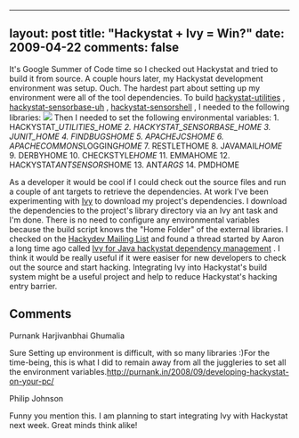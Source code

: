 
---
layout: post
title: "Hackystat + Ivy = Win?"
date: 2009-04-22
comments: false
---



It's Google Summer of Code time so I checked out Hackystat and tried to build it from source. A couple hours later, my Hackystat development environment was setup. Ouch.
The hardest part about setting up my environment were all of the tool dependencies. To build 
[hackystat-utilities][1] , [hackystat-sensorbase-uh][2] , [hackystat-sensorshell][3] , I needed to the following libraries:
![][4]  Then I needed to set the following environmental variables: 1. HACKYSTAT_*UTILITIES_*HOME 2. HACKYSTAT_*SENSORBASE_*HOME 3. JUNIT_*HOME* 4. FINDBUGSHOME 5. APACHE*JCS*HOME 6. APACHE*COMMONS*LOGGING*HOME* 7. RESTLETHOME 8. JAVAMAIL*HOME* 9. DERBYHOME 10. CHECKSTYLE*HOME* 11. EMMAHOME 12. HACKYSTAT*ANTSENSORS*HOME 13. ANT*ARGS* 14. PMDHOME

As a developer it would be cool if I could check out the source files and run a couple of ant targets to retrieve the dependencies.
At work I've been experimenting with [Ivy][5]  to download my project's dependencies. I download the dependencies to the project's library directory via an Ivy ant task and I'm done. There is no need to configure any environmental variables because the build script knows the "Home Folder" of the external libraries.
I checked on the [Hackydev Mailing List][6]  and found a thread started by Aaron a long time ago called [Ivy for Java hackystat dependency management][7] .
I think it would be really useful if it were easiser for new developers to check out the source and start hacking. Integrating Ivy into Hackystat's build system might be a useful project and help to reduce Hackystat's hacking entry barrier.


## Comments ##




Purnank Harjivanbhai Ghumalia

Sure Setting up environment is difficult, with so many libraries :)For the time-being, this is what I did to remain away from all the juggleries to set all the environment variables.http://purnank.in/2008/09/developing-hackystat-on-your-pc/


Philip Johnson

Funny you mention this. I am planning to start integrating Ivy with Hackystat next week. Great minds think alike!




  [1]: http://code.google.com/p/hackystat-utilities/
  [2]: http://code.google.com/p/hackystat-sensorbase-uh/
  [3]: http://code.google.com/p/hackystat-sensor-shell/
  [4]: http://2.bp.blogspot.com/_gZ-LJtj9hxw/SfAz36BInkI/AAAAAAAAApE/sNlLCtKBYyw/s320/Picture+1.png
  [5]: http://ant.apache.org/ivy/
  [6]: http://groups.google.com/group/hackystat-dev
  [7]: http://groups.google.com/group/hackystat-dev/browse_thread/thread/ce03a4ae3283fd8/f8cbdf93fcb277b0?lnk=gst&amp;q=Ivy+#f8cbdf93fcb277b0
